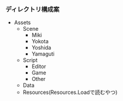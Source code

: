 ### ディレクトリ構成案
- Assets
    - Scene
        - Miki
        - Yokota
        - Yoshida
        - Yamaguti
    - Script
        - Editor
        - Game
        - Other
    - Data
    - Resources(Resources.Loadで読むやつ)
